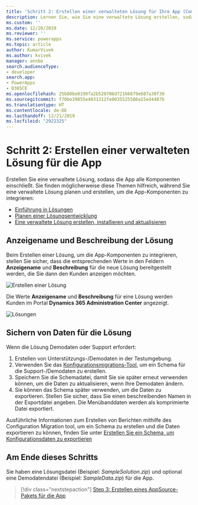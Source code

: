 ```yaml
---
title: 'Schritt 2: Erstellen einer verwalteten Lösung für Ihre App (Common Data Service) | Microsoft-Dokumentation'
description: Lernen Sie, wie Sie eine verwaltete Lösung erstellen, sodass die App alle Komponenten einschließt. Dies ist für das Veröffentlichen einer serverseitigen Synchronisierung Appsource erforderlich.
ms.custom: ''
ms.date: 12/20/2019
ms.reviewer: ''
ms.service: powerapps
ms.topic: article
author: KumarVivek
ms.author: kvivek
manager: annbe
search.audienceType:
- developer
search.app:
- PowerApps
- D365CE
ms.openlocfilehash: 25b80be0190fa2b520706d72166879e687a30f30
ms.sourcegitcommit: f70be39855e4931312fe0035525586a15ed4487b
ms.translationtype: HT
ms.contentlocale: de-DE
ms.lasthandoff: 12/21/2019
ms.locfileid: "2922325"
---
```

# <a name="step-2-create-a-managed-solution-for-your-app"></a>Schritt 2: Erstellen einer verwalteten Lösung für die App

Erstellen Sie eine verwaltete Lösung, sodass die App alle Komponenten einschließt. Sie finden möglicherweise diese Themen hilfreich, während Sie eine verwaltete Lösung planen und erstellen, um die App-Komponenten zu integrieren:
- [Einführung in Lösungen](introduction-solutions.md)
- [Planen einer Lösungsentwicklung](/dynamics365/customer-engagement/developer/plan-solution-development) 
- [Eine verwaltete Lösung erstellen, installieren und aktualisieren](create-install-update-managed-solution.md)

## <a name="display-name-and-description-of-your-solution"></a>Anzeigename und Beschreibung der Lösung

Beim Erstellen einer Lösung, um die App-Komponenten zu integrieren, stellen Sie sicher, dass die entsprechenden Werte in den Feldern **Anzeigename** und **Beschreibung** für die neue Lösung bereitgestellt werden, die Sie dann den Kunden anzeigen möchten.

![Erstellen einer Lösung](media/appsource-new-solution.png)

Die Werte **Anzeigename** und **Beschreibung** für eine Lösung werden Kunden im Portal **Dynamics 365 Administration Center** angezeigt.

![Lösungen](media/appsource-solution-names.png)

## <a name="supporting-data-for-your-solution"></a>Sichern von Daten für die Lösung

Wenn die Lösung Demodaten oder Support erfordert:
1. Erstellen von Unterstützungs-/Demodaten in der Testumgebung.
2. Verwenden Sie das [Konfigurationsmigrations-Tool](/dynamics365/customer-engagement/admin/manage-configuration-data), um ein Schema für die Support-/Demodaten zu erstellen. 
3. Speichern Sie die Schemadatei, damit Sie sie später erneut verwenden können, um die Daten zu aktualisieren, wenn Ihre Demodaten ändern.
4. Sie können das Schema später verwenden, um die Daten zu exportieren. Stellen Sie sicher, dass Sie einen beschreibenden Namen in der Exportdatei angeben. Die Menübanddaten werden als komprimierte Datei exportiert.

Ausführliche Informationen zum Erstellen von Berichten mithilfe des Configuration Migration tool, um ein Schema zu erstellen und die Daten exportieren zu können, finden Sie unter [Erstellen Sie ein Schema, um Konfigurationsdaten zu exportieren](/dynamics365/customer-engagement/admin/create-schema-export-configuration-data)

## <a name="at-the-end-of-this-step"></a>Am Ende dieses Schritts

Sie haben eine Lösungsdatei (Beispiel: *SampleSolution.zip*) und optional eine Demodatendatei (Beispiel: *SampleData.zip*) für die App.


> [!div class="nextstepaction"]
> [Step 3: Erstellen eines AppSource-Pakets für die App](create-package-app-appsource.md) 
  
